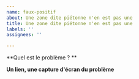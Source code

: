 ```yaml
---
name: faux-positif
about: Une zone dite piétonne n'en est pas une
title: Une zone dite piétonne n'en est pas une
labels: ''
assignees: ''

---
```


**Quel est le problème ? **


**Un lien, une capture d'écran du problème**

